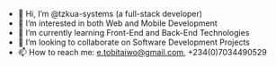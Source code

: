 - 👋 Hi, I’m @tzkua-systems (a full-stack developer)
- 👀 I’m interested in both Web and Mobile Development
- 🌱 I’m currently learning Front-End and Back-End Technologies 
- 💞️ I’m looking to collaborate on Software Development Projects
- 📫 How to reach me: e.tobitaiwo@gmail.com, +234(0)7034490529

<!---
tzkua-systems/tzkua-systems is a ✨ special ✨ repository because its `README.md` (this file) appears on your GitHub profile.
You can click the Preview link to take a look at your changes.
--->
